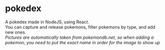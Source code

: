 # pokedex
A pokedex made in NodeJS, using React. <br>
You can capture and release pokemons, filter pokemons by type, and add new ones.
<br>*Pictures are automatically taken from pokemondb.net, so when adding a pokemon, you need to put the exact name in order for the image to show up*
